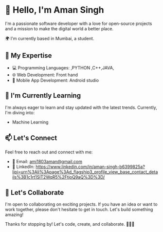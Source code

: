# 👋 Hello, I'm Aman Singh

I'm a passionate software developer with a love for open-source projects and a mission to make the digital world a better place.

🌍 I'm currently based in Mumbai, a student.

## 🚀 My Expertise

- 💻 Programming Languages: ,PYTHON ,C++,JAVA,
- 🌐 Web Development: Front hand
- 📱 Mobile App Development: Android studio


## 🌱 I'm Currently Learning

I'm always eager to learn and stay updated with the latest trends. Currently, I'm diving into:

- Machine Learning

## 📫 Let's Connect

Feel free to reach out and connect with me:

- 📧 Email: ami1803aman@gmail.com
- 💼 LinkedIn: https://www.linkedin.com/in/aman-singh-b6399825a?lipi=urn%3Ali%3Apage%3Ad_flagship3_profile_view_base_contact_details%3B1c1rt1SlT2WqR5%2FtjoQ9aQ%3D%3D/


## 🤝 Let's Collaborate

I'm open to collaborating on exciting projects. If you have an idea or want to work together, please don't hesitate to get in touch. Let's build something amazing!

Thanks for stopping by! Let's code, create, and collaborate. 👩‍💻🚀

